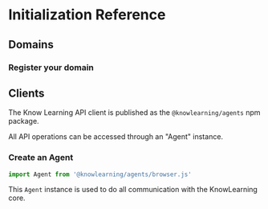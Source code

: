 # Initialization Reference

## Domains

### Register your domain

## Clients

The Know Learning API client is published as the ```@knowlearning/agents``` npm package.

All API operations can be accessed through an "Agent" instance.

### Create an Agent

```js
import Agent from '@knowlearning/agents/browser.js'
```

This ```Agent``` instance is used to do all communication with the KnowLearning core.
